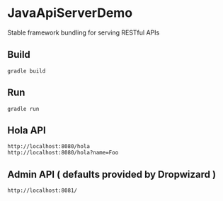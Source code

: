 # JavaApiServerDemo
Stable framework bundling for serving RESTful APIs

## Build
```
gradle build
```

## Run
```
gradle run
```

## Hola API
```
http://localhost:8080/hola
http://localhost:8080/hola?name=Foo
```

## Admin API ( defaults provided by Dropwizard )
```
http://localhost:8081/
```
